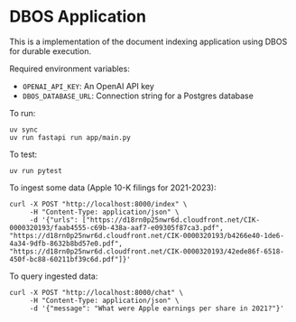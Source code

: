 # DBOS Application

This is a implementation of the document indexing application using DBOS for durable execution.

Required environment variables:

- `OPENAI_API_KEY`: An OpenAI API key
- `DBOS_DATABASE_URL`: Connection string for a Postgres database

To run:

```shell
uv sync
uv run fastapi run app/main.py
```

To test:

```shell
uv run pytest
```

To ingest some data (Apple 10-K filings for 2021-2023):

```
curl -X POST "http://localhost:8000/index" \
     -H "Content-Type: application/json" \
     -d '{"urls": ["https://d18rn0p25nwr6d.cloudfront.net/CIK-0000320193/faab4555-c69b-438a-aaf7-e09305f87ca3.pdf", "https://d18rn0p25nwr6d.cloudfront.net/CIK-0000320193/b4266e40-1de6-4a34-9dfb-8632b8bd57e0.pdf", "https://d18rn0p25nwr6d.cloudfront.net/CIK-0000320193/42ede86f-6518-450f-bc88-60211bf39c6d.pdf"]}'
```

To query ingested data:

```
curl -X POST "http://localhost:8000/chat" \
     -H "Content-Type: application/json" \
     -d '{"message": "What were Apple earnings per share in 2021?"}'
```